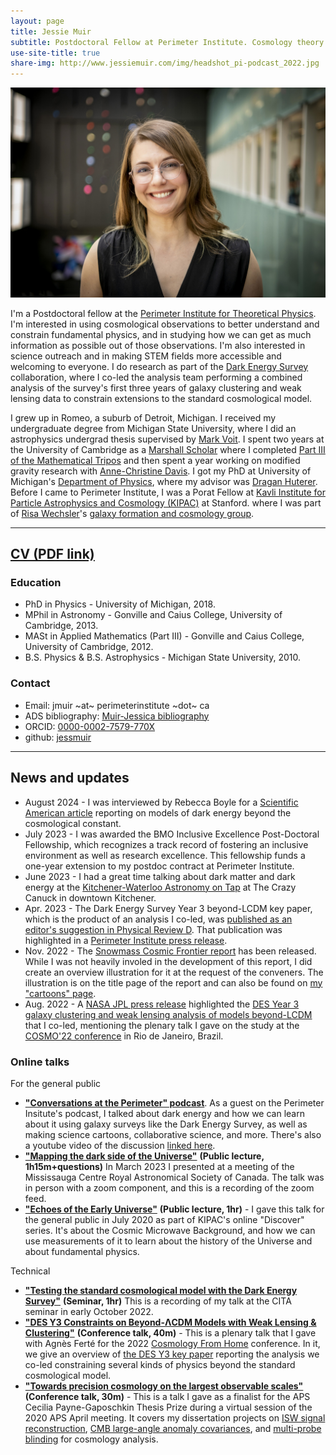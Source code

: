 ```yaml
---
layout: page
title: Jessie Muir
subtitle: Postdoctoral Fellow at Perimeter Institute. Cosmology theory and data analysis to learn about fundamental physics.
use-site-title: true
share-img: http://www.jessiemuir.com/img/headshot_pi-podcast_2022.jpg
---
```

![](/img/headshot_pi-podcast_2022.jpg "Portrait of Jessie taken at Perimeter Institute in spring 2022.")

I'm a Postdoctoral fellow at the [Perimeter Institute for Theoretical Physics](https://perimeterinstitute.ca/). I'm interested in using cosmological observations to better understand and constrain fundamental physics, and in studying how we can get as much information as possible out of those observations. I'm also interested in science outreach and in making STEM fields more accessible and welcoming to everyone. I do research as part of the [Dark Energy Survey](https://www.darkenergysurvey.org/) collaboration, where I co-led the analysis team performing a combined analysis of the survey's first three years of galaxy clustering and weak lensing data to constrain extensions to the standard cosmological model.

I grew up in Romeo, a suburb of Detroit, Michigan.  I received my undergraduate degree from Michigan State University, where I did an astrophysics undergrad thesis supervised by [Mark Voit](https://web.pa.msu.edu/people/voit/Mark.html). I spent two years at the University of Cambridge as a [Marshall Scholar](http://www.marshallscholarship.org/) where I completed [Part III of the Mathematical Tripos](https://www.maths.cam.ac.uk/postgrad/part-iii/prospective.html) and then spent a year working on modified gravity research with [Anne-Christine Davis](cam.ac.uk/people/a.c.davis/).  I got my PhD at University of Michigan's [Department of Physics](https://lsa.umich.edu/physics), where my advisor was [Dragan Huterer](http://www-personal.umich.edu/~huterer/). Before I came to Perimeter Institute, I was a Porat Fellow at [Kavli Institute for Particle Astrophysics and Cosmology (KIPAC)](https://kipac.stanford.edu/) at Stanford. where I was part of [Risa Wechsler](https://www.risawechsler.com/)'s [galaxy formation and cosmology group](https://www.risawechsler.com/gfc-group.html).


---
## [CV (PDF link)](Muir-CV-oct2023.pdf)

### Education

* PhD in Physics - University of Michigan, 2018.
* MPhil in Astronomy - Gonville and Caius College, University of Cambridge, 2013.
* MASt in Applied Mathematics (Part III) - Gonville and Caius College, University of Cambridge, 2012.
* B.S. Physics & B.S. Astrophysics - Michigan State University, 2010.

### Contact

* Email: jmuir ~at~ perimeterinstitute ~dot~ ca
* ADS bibliography: [Muir-Jessica bibliography](https://ui.adsabs.harvard.edu/public-libraries/6-hOYpXQQ_2TVE--3e5bhA)
* ORCID: [0000-0002-7579-770X](http://orcid.org/0000-0002-7579-770X)
* github: [jessmuir](https://github.com/jessmuir)

---
## News and updates

* August 2024 - I was interviewed by Rebecca Boyle for a [Scientific American article](https://www.scientificamerican.com/article/dark-energy-measurements-suggest-the-universe-might-be-way-weirder-than-we/) reporting on models of dark energy beyond the cosmological constant.
* July 2023 - I was awarded the BMO Inclusive Excellence Post-Doctoral Fellowship, which recognizes a track record of fostering an inclusive environment as well as research excellence. This fellowship funds a one-year extension to my postdoc contract at Perimeter Institute.
* June 2023 - I had a great time talking about dark matter and dark energy at the [Kitchener-Waterloo Astronomy on Tap](https://astronomyontap.org/locations/kitchener-waterloo-on-canada/) at The Crazy Canuck in downtown Kitchener.
* Apr. 2023 - The Dark Energy Survey Year 3 beyond-LCDM key paper, which is the product of an analysis I co-led, was [published as an editor's suggestion in Physical Review D](https://journals.aps.org/prd/abstract/10.1103/PhysRevD.107.083504). That publication was highlighted in a [Perimeter Institute press release](https://insidetheperimeter.ca/putting-dark-energy-to-the-test/). 
* Nov. 2022 - The [Snowmass Cosmic Frontier report](https://arxiv.org/abs/2211.09978) has been released. While I was not heavily involed in the development of this report, I did create an overview illustration for it at the request of the conveners.  The illustration is on the title page of the report and can also be found on [my "cartoons" page](https://www.jessiemuir.com/2022-07-27-snowmass-cosmic-frontiers/). 
* Aug. 2022 - A [NASA JPL press release](https://www.jpl.nasa.gov/news/nasa-scientists-help-probe-dark-energy-by-testing-gravity) highlighted the [DES Year 3 galaxy clustering and weak lensing analysis of models beyond-LCDM](https://arxiv.org/abs/2207.05766) that I co-led, mentioning the plenary talk I gave on the study at the [COSMO'22 conference](https://indico.cern.ch/event/886404/) in Rio de Janeiro, Brazil.


### Online talks 

For the general public
* [**"Conversations at the Perimeter" podcast**](https://www.podbean.com/ew/pb-cuwuz-1301c33).  As a guest on the Perimeter Insitute's podcast, I talked about dark energy and how we can learn about it using galaxy surveys like the Dark Energy Survey, as well as making science cartoons, collaborative science, and more. There's also a youtube video of the discussion [linked here](https://www.youtube.com/watch?v=QkozRHsbwbA&ab_channel=PerimeterInstituteforTheoreticalPhysics). 
* [**"Mapping the dark side of the Universe"**](https://www.youtube.com/watch?v=qsD5oJzURN4&ab_channel=MississaugaCentreRASC) **(Public lecture, 1h15m+questions)** In March 2023 I presented at a meeting of the Mississauga Centre Royal Astronomical Society of Canada. The talk was in person with a zoom component, and this is a recording of the zoom feed.
* [**"Echoes of the Early Universe"**](https://www.youtube.com/watch?v=FDKzkWo0ucQ) **(Public lecture, 1hr)** -  I gave this talk for the general public in July 2020 as part of KIPAC's online "Discover" series. It's about the  Cosmic Microwave Background, and how we can use measurements of it to learn about the history of the Universe and about fundamental physics.


Technical
* [**"Testing the standard cosmological model with the Dark Energy Survey"**](https://www.youtube.com/watch?v=SeVaV2DD7xo&ab_channel=CITAPresentations) **(Seminar, 1hr)** This is a recording of my talk at the CITA seminar in early October 2022. 
* [**"DES Y3 Constraints on Beyond-ΛCDM Models with Weak Lensing & Clustering"**](https://www.youtube.com/watch?v=Bsf5RTo1bxc&ab_channel=CosmologyfromHome) **(Conference talk, 40m)** - This is a plenary talk that I gave with Agnès Ferté for the 2022 [Cosmology From Home](https://www.cosmologyfromhome.com/) conference. In it, we give an overview of [the DES Y3 key paper](https://arxiv.org/abs/2207.05766) reporting the analysis we co-led constraining several kinds of physics beyond the standard cosmological model. 
* [**"Towards precision cosmology on the largest observable scales"**](http://meetings.aps.org/Meeting/APR20/Session/C03.3) **(Conference talk, 30m)** - This is a talk I gave as a finalist for the APS Cecilia Payne-Gaposchkin Thesis Prize  during a virtual session of the 2020 APS April meeting. It covers my dissertation projects  on [ISW signal reconstruction](https://arxiv.org/abs/1603.06586), [CMB large-angle anomaly covariances](https://arxiv.org/abs/1806.02354), and  [multi-probe blinding](https://arxiv.org/abs/1911.05929) for cosmology analysis.
